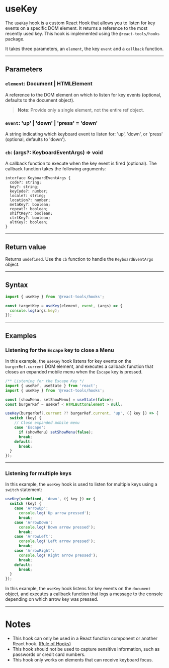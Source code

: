 # useKey

The `useKey` hook is a custom React Hook that allows you to listen for key
events on a specific DOM element. It returns a reference to the most recently
used key. This hook is implemented using the `@react-tools/hooks` package.

It takes three parameters, an `element`, the key `event` and a `callback`
function.

---

## Parameters

### `element`: Document | HTMLElement

A reference to the DOM element on which to listen for key events (optional,
defaults to the document object).

> **Note**: Provide only a single element, not the entire ref object.

### `event`: 'up' | 'down' | 'press' = 'down'

A string indicating which keyboard event to listen for: 'up', 'down', or 'press'
(optional, defaults to 'down').

### `cb`: (args?: KeyboardEventArgs) => void

A callback function to execute when the key event is fired (optional). The
callback function takes the following arguments:

```tsx
interface KeyboardEventArgs {
  code?: string;
  key?: string;
  keyCode?: number;
  locale?: string;
  location?: number;
  metaKey?: boolean;
  repeat?: boolean;
  shiftKey?: boolean;
  ctrlKey?: boolean;
  altKey?: boolean;
}
```

---

## Return value

Returns `undefined`. Use the `cb` function to handle the `KeyboardEventArgs`
object.

---

## Syntax

```jsx
import { useKey } from '@react-tools/hooks';

const targetKey = useKey(element, event, (args) => {
  console.log(args.key);
});
```

---

## Examples

### Listening for the `Escape` key to close a Menu

In this example, the `useKey` hook listens for key events on the
`burgerRef.current` DOM element, and executes a callback function that closes an
expanded mobile menu when the `Escape` key is pressed.

```javascript
/** Listening for the Escape Key */
import { useRef, useState } from 'react';
import { useKey } from '@react-tools/hooks';

const [showMenu, setShowMenu] = useState(false);
const burgerRef = useRef < HTMLButtonElement > null;

useKey(burgerRef?.current ?? burgerRef.current, 'up', ({ key }) => {
  switch (key) {
    // Close expanded mobile menu
    case 'Escape':
      if (showMenu) setShowMenu(false);
      break;
    default:
      break;
  }
});
```

---

### Listening for multiple keys

In this example, the `useKey` hook is used to listen for multiple keys using a
`switch` statement:

```javascript
useKey(undefined, 'down', ({ key }) => {
  switch (key) {
    case 'ArrowUp':
      console.log('Up arrow pressed');
      break;
    case 'ArrowDown':
      console.log('Down arrow pressed');
      break;
    case 'ArrowLeft':
      console.log('Left arrow pressed');
      break;
    case 'ArrowRight':
      console.log('Right arrow pressed');
      break;
    default:
      break;
  }
});
```

In this example, the `useKey` hook listens for key events on the `document`
object, and executes a callback function that logs a message to the console
depending on which arrow key was pressed.

---

# Notes

- This hook can only be used in a React function component or another React
  hook. ([Rule of Hooks](https://reactjs.org/docs/hooks-rules.html))
- This hook should not be used to capture sensitive information, such as
  passwords or credit card numbers.
- This hook only works on elements that can receive keyboard focus.
